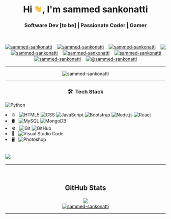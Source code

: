 <h1 align="center">Hi&nbsp;<img src="https://raw.githubusercontent.com/ABSphreak/ABSphreak/master/gifs/Hi.gif" height="24">, I'm sammed sankonatti </h1>

<h3 align="center">Software Dev [to be] | Passionate Coder | Gamer</h3>
<br>
<p align=center>
<a href="https://twitter.com/ssankonatti" target="blank"><img align="center" src="https://raw.githubusercontent.com/rahuldkjain/github-profile-readme-generator/master/src/images/icons/Social/twitter.svg" alt="sammed-sankonatti" height="27" width="" /></a>&nbsp;&nbsp;&nbsp;
<a href="https://www.linkedin.com/in/sammed-sankonatti-bb7492148/" target="blank"><img align="center" src="https://raw.githubusercontent.com/rahuldkjain/github-profile-readme-generator/master/src/images/icons/Social/linked-in-alt.svg" alt="sammed-sankonatti" height="27" width="" /></a>&nbsp;&nbsp;&nbsp;
<a href="https://www.facebook.com/samsank31" target="blank"><img align="center" src="https://raw.githubusercontent.com/rahuldkjain/github-profile-readme-generator/master/src/images/icons/Social/facebook.svg" alt="sammed-sankonatti" height="27" width="" /></a>&nbsp;&nbsp;&nbsp;
<a href="#"><img align="center" height="27" src="https://user-images.githubusercontent.com/63065397/123314435-39dbcd80-d548-11eb-8f43-20f494523936.png"></a>&nbsp;&nbsp;&nbsp;
<a href="https://www.instagram.com/sammed.sankonatti/" target="blank"><img align="center" src="https://raw.githubusercontent.com/rahuldkjain/github-profile-readme-generator/master/src/images/icons/Social/instagram.svg" alt="sammed-sankonatti" height="27" width="" /></a>&nbsp;&nbsp;&nbsp;
<a href="https://www.codechef.com/users/professor_samm" target="blank"><img align="center" src="https://user-images.githubusercontent.com/63065397/123329670-b11a5d00-d55a-11eb-8096-44ca8667f0e3.png" alt="sammed-sankonatti" height="27" width="" padding="" /></a>&nbsp;&nbsp;&nbsp;
<a href="https://codeforces.com/profile/professor.sam" target="blank"><img align="center" src="https://logo.clearbit.com/codeforces.com" alt="sammed-sankonatti" height="27" width="" /></a>&nbsp;&nbsp;&nbsp;
<a href="#" target="blank"><img align="center" src="https://d2fltix0v2e0sb.cloudfront.net/dev-black.png" alt="sammed-sankonatti" height="27" width="" /></a>&nbsp;&nbsp;&nbsp;
<a href="#" target="blank"><img align="center" src="https://upload.wikimedia.org/wikipedia/commons/e/e8/HackerEarth_logo.png" alt="@sammed-sankonatti" height="27" width="" /></a>

</p>

___

<p align="center"> <img src="https://komarev.com/ghpvc/?username=sammed-sankonatti&label=Profile%20visits&color=0e75b6&style=flat-square" alt="sammed-sankonatti" width="120" /> </p>

 <!--
___

<div align="center">
-INTRO HERE-
 </div>
-->
___

<h3 align="center" > 🛠 &nbsp;Tech Stack</h3>
<p align="center >

- 💻 &nbsp;
  ![C++](https://img.shields.io/badge/-C++-333333?style=flat&logo=C%2B%2B&logoColor=00599C)
  ![Python](https://img.shields.io/badge/-Python-333333?style=flat&logo=python) 
- 🌐 &nbsp;
  ![HTML5](https://img.shields.io/badge/-HTML5-333333?style=flat&logo=HTML5)
  ![CSS](https://img.shields.io/badge/-CSS-333333?style=flat&logo=CSS3&logoColor=1572B6)
  ![JavaScript](https://img.shields.io/badge/-JavaScript-333333?style=flat&logo=javascript)
  ![Bootstrap](https://img.shields.io/badge/-Bootstrap-333333?style=flat&logo=bootstrap&logoColor=563D7C)
  ![Node.js](https://img.shields.io/badge/-Node.js-333333?style=flat&logo=node.js)
  ![React](https://img.shields.io/badge/-React-333333?style=flat&logo=react)
- 🛢 &nbsp;
  ![MySQL](https://img.shields.io/badge/-MySQL-333333?style=flat&logo=mysql)
  ![MongoDB](https://img.shields.io/badge/-MongoDB-333333?style=flat&logo=mongodb)
- ⚙️ &nbsp;
  ![Git](https://img.shields.io/badge/-Git-333333?style=flat&logo=git)
  ![GitHub](https://img.shields.io/badge/-GitHub-333333?style=flat&logo=github)
- 🔧 &nbsp;
  ![Visual Studio Code](https://img.shields.io/badge/-Visual%20Studio%20Code-333333?style=flat&logo=visual-studio-code&logoColor=007ACC)
- 🖥 &nbsp;
  ![Photoshop](https://img.shields.io/badge/-Photoshop-333333?style=flat&logo=adobe-photoshop)
</p> 
<br/>

<a href="https://github.com/sammed-sankonatti">
  <img height="180em" src="https://github-readme-stats.vercel.app/api/top-langs/?username=sammed-sankonatti&theme=buefy&layout=compact" />
</a>
<br>

___

<br>
<h2 align="center"> GitHub Stats </h2>
<div align="center"><a href="https://github.com/sammed-sankonatti">
  

<!--<img align="center" src="https://github-readme-stats.vercel.app/api/top-langs/?username=code-chaser&hide_border=0&border_color=111f37&title_color=4285f4&icon_color=fbbc05&text_color=34a853&border_radius=0&bg_color=0d1117&theme=onedark&layout=compact" height="160" />-->
<img align="center" src="https://github-readme-streak-stats.herokuapp.com/?user=sammed-sankonatti&border_radius=0&background=00000000&stroke=111f37&hide_border=false&border=3d5c8a&ring=4285f4&sideLabels=34a853&fire=fbbc05&currStreakLabel=4285f4&sideNums=34a853&currStreakNum=fbbc05&dates=4285f4" width="506"/><br><img align="center" src="https://github-readme-stats.vercel.app/api?username=sammed-sankonatti&count_private=true&show_icons=true&theme=onedark&title_color=4285f4&icon_color=fbbc05&text_color=34a853&hide_border=1&border_radius=0&bg_color=0f284db6&layout=compact&custom_title=sammed-sankonatti's GitHub Stats" alt="sammed-sankonatti" height="200" /><!--e32f68&bg_color=40,fa913f,6b47ca&border_color=ffffff&title_color=ffffff&text_color=fff&icon_color=fff--><br>

  </a></p>
</div>

___


</div>

